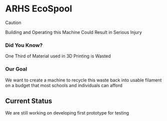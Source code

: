 # ARHS EcoSpool

 >[!CAUTION]
 >Building and Operating this Machine Could Result in Serious Injury

### __Did You Know?__
One Third of Material used in 3D Printing is Wasted

### __Our Goal__
We want to create a machine to recycle this waste back into usable filament on a budget that most schools and individuals can afford

## Current Status
We are still working on developing first prototype for testing
